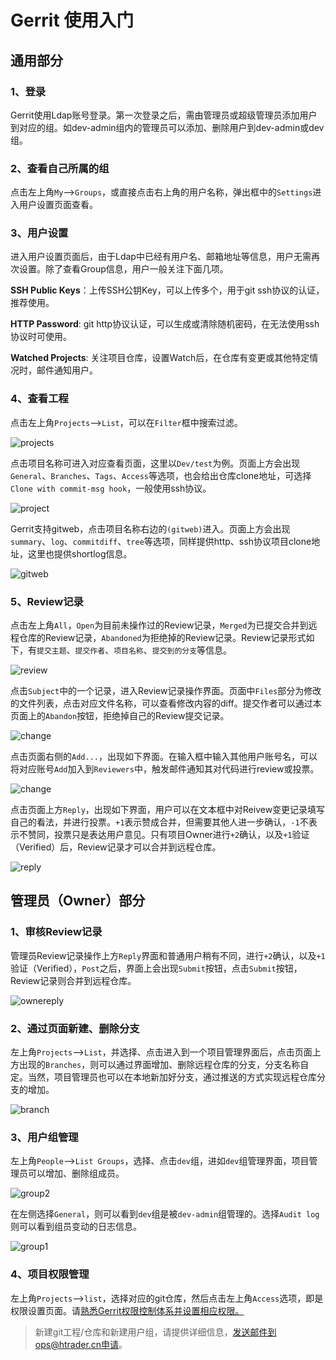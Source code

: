 # Gerrit 使用入门

## 通用部分

### 1、登录

Gerrit使用Ldap账号登录。第一次登录之后，需由管理员或超级管理员添加用户到对应的组。如dev-admin组内的管理员可以添加、删除用户到dev-admin或dev组。

### 2、查看自己所属的组

点击左上角`My`-->`Groups`，或直接点击右上角的用户名称，弹出框中的`Settings`进入用户设置页面查看。

### 3、用户设置

进入用户设置页面后，由于Ldap中已经有用户名、邮箱地址等信息，用户无需再次设置。除了查看Group信息，用户一般关注下面几项。

**SSH Public Keys**：上传SSH公钥Key，可以上传多个，用于git ssh协议的认证，推荐使用。

**HTTP Password**: git http协议认证，可以生成或清除随机密码，在无法使用ssh协议时可使用。

**Watched Projects**: 关注项目仓库，设置Watch后，在仓库有变更或其他特定情况时，邮件通知用户。

### 4、查看工程

点击左上角`Projects`-->`List`，可以在`Filter`框中搜索过滤。

  ![projects](Use/projects.jpg)

点击项目名称可进入对应查看页面，这里以`Dev/test`为例。页面上方会出现`General`、`Branches`、`Tags`、`Access`等选项，也会给出仓库clone地址，可选择`Clone with commit-msg hook`，一般使用ssh协议。

  ![project](Use/project.jpg)

Gerrit支持gitweb，点击项目名称右边的`(gitweb)`进入。页面上方会出现`summary`、`log`、`commitdiff`、`tree`等选项，同样提供http、ssh协议项目clone地址，这里也提供shortlog信息。

  ![gitweb](Use/gitweb.jpg)

### 5、Review记录

点击左上角`All`，`Open`为目前未操作过的Review记录，`Merged`为已提交合并到远程仓库的Review记录，`Abandoned`为拒绝掉的Review记录。Review记录形式如下，有`提交主题`、`提交作者`、`项目名称`、`提交到的分支`等信息。

  ![review](Use/review.jpg)

点击`Subject`中的一个记录，进入Review记录操作界面。页面中`Files`部分为修改的文件列表，点击对应文件名称，可以查看修改内容的diff。提交作者可以通过本页面上的`Abandon`按钮，拒绝掉自己的Review提交记录。

  ![change](Use/change.jpg)

点击页面右侧的`Add...`，出现如下界面。在输入框中输入其他用户账号名，可以将对应账号`Add`加入到`Reviewers`中，触发邮件通知其对代码进行review或投票。

  ![change](Use/AddReviewer.jpg)

点击页面上方`Reply`，出现如下界面，用户可以在文本框中对Reivew变更记录填写自己的看法，并进行投票。`+1`表示赞成合并，但需要其他人进一步确认，`-1`不表示不赞同，投票只是表达用户意见。只有项目Owner进行`+2`确认，以及`+1`验证（Verified）后，Review记录才可以合并到远程仓库。

  ![reply](Use/reply.jpg)

## 管理员（Owner）部分

### 1、审核Review记录

管理员Review记录操作上方`Reply`界面和普通用户稍有不同，进行`+2`确认，以及`+1`验证（Verified），`Post`之后，界面上会出现`Submit`按钮，点击`Submit`按钮，Review记录则合并到远程仓库。

  ![ownereply](Use/ownereply.jpg)

### 2、通过页面新建、删除分支

左上角`Projects`-->`List`，并选择、点击进入到一个项目管理界面后，点击页面上方出现的`Branches`，则可以通过界面增加、删除远程仓库的分支，分支名称自定。当然，项目管理员也可以在本地新加好分支，通过推送的方式实现远程仓库分支的增加。

  ![branch](Use/branch.jpg)

### 3、用户组管理

左上角`People`-->`List Groups`，选择、点击`dev`组，进如`dev`组管理界面，项目管理员可以增加、删除组成员。

  ![group2](Use/group2.jpg)

在左侧选择`General`，则可以看到`dev`组是被`dev-admin`组管理的。选择`Audit log`则可以看到组员变动的日志信息。

  ![group1](Use/group1.jpg)

### 4、项目权限管理

左上角`Projects`-->`list`，选择对应的git仓库，然后点击左上角`Access`选项，即是权限设置页面。请[熟悉Gerrit权限控制体系并设置相应权限。](http://wiki.htrader.cn/Git/gerrit/AccessControls)


> 新建git工程/仓库和新建用户组，请提供详细信息，发送邮件到ops@htrader.cn申请。
